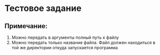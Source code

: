 # Тестовое задание

## Примечание:
1. Можно передать в аргументы полный путь к файлу
2. Можно передать только название файла. Файл должен находиться в той же директории откуда запускается программа
